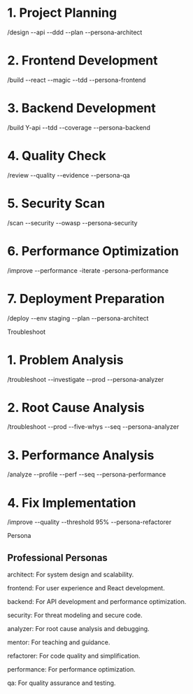 # 1. Project Planning

/design --api --ddd --plan --persona-architect

# 2. Frontend Development

/build --react --magic --tdd --persona-frontend

# 3. Backend Development

/build Y-api --tdd --coverage --persona-backend

# 4. Quality Check

/review --quality --evidence --persona-qa

# 5. Security Scan

/scan --security --owasp --persona-security

# 6. Performance Optimization

/improve --performance -iterate -persona-performance

# 7. Deployment Preparation

/deploy --env staging --plan --persona-architect




Troubleshoot

# 1. Problem Analysis

/troubleshoot --investigate --prod --persona-analyzer

# 2. Root Cause Analysis

/troubleshoot --prod --five-whys --seq --persona-analyzer

# 3. Performance Analysis

/analyze --profile --perf --seq --persona-performance

# 4. Fix Implementation

/improve --quality --threshold 95% --persona-refactorer



Persona

## Professional Personas

architect: For system design and scalability.

frontend: For user experience and React development.

backend: For API development and performance optimization.

security: For threat modeling and secure code.

analyzer: For root cause analysis and debugging.

mentor: For teaching and guidance.

refactorer: For code quality and simplification.

performance: For performance optimization.

qa: For quality assurance and testing.